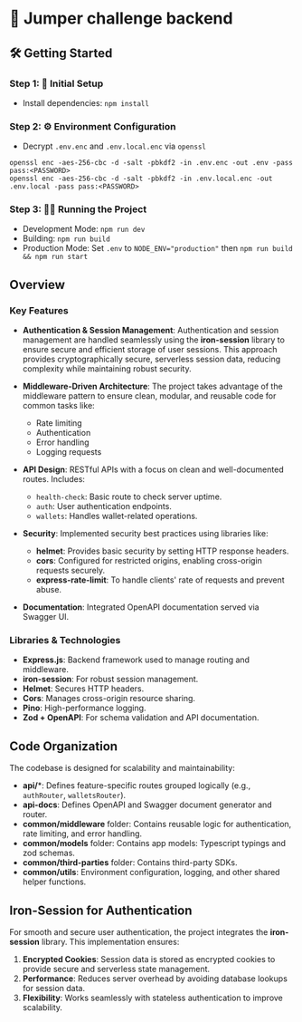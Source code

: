 # 🚀 Jumper challenge backend

## 🛠️ Getting Started

### Step 1: 🚀 Initial Setup

- Install dependencies: `npm install`

### Step 2: ⚙️ Environment Configuration

- Decrypt `.env.enc` and `.env.local.enc` via `openssl`
```shell
openssl enc -aes-256-cbc -d -salt -pbkdf2 -in .env.enc -out .env -pass pass:<PASSWORD>
openssl enc -aes-256-cbc -d -salt -pbkdf2 -in .env.local.enc -out .env.local -pass pass:<PASSWORD>
```

### Step 3: 🏃‍♂️ Running the Project

- Development Mode: `npm run dev`
- Building: `npm run build`
- Production Mode: Set `.env` to `NODE_ENV="production"` then `npm run build && npm run start`

## Overview
### Key Features
- **Authentication & Session Management**:
  Authentication and session management are handled seamlessly using the **iron-session** library to ensure secure and efficient storage of user sessions. This approach provides cryptographically secure, serverless session data, reducing complexity while maintaining robust security.
- **Middleware-Driven Architecture**:
  The project takes advantage of the middleware pattern to ensure clean, modular, and reusable code for common tasks like:
    - Rate limiting
    - Authentication
    - Error handling
    - Logging requests

- **API Design**:
  RESTful APIs with a focus on clean and well-documented routes. Includes:
    - `health-check`: Basic route to check server uptime.
    - `auth`: User authentication endpoints.
    - `wallets`: Handles wallet-related operations.

- **Security**:
  Implemented security best practices using libraries like:
    - **helmet**: Provides basic security by setting HTTP response headers.
    - **cors**: Configured for restricted origins, enabling cross-origin requests securely.
    - **express-rate-limit**: To handle clients' rate of requests and prevent abuse.

- **Documentation**:
  Integrated OpenAPI documentation served via Swagger UI.

### Libraries & Technologies
- **Express.js**: Backend framework used to manage routing and middleware.
- **iron-session**: For robust session management.
- **Helmet**: Secures HTTP headers.
- **Cors**: Manages cross-origin resource sharing.
- **Pino**: High-performance logging.
- **Zod + OpenAPI**: For schema validation and API documentation.

## Code Organization
The codebase is designed for scalability and maintainability:
- **api/***: Defines feature-specific routes grouped logically (e.g., `authRouter`, `walletsRouter`).
- **api-docs**: Defines OpenAPI and Swagger document generator and router.
- **common/middleware** folder: Contains reusable logic for authentication, rate limiting, and error handling.
- **common/models** folder: Contains app models: Typescript typings and zod schemas.
- **common/third-parties** folder: Contains third-party SDKs.
- **common/utils**: Environment configuration, logging, and other shared helper functions.

## Iron-Session for Authentication
For smooth and secure user authentication, the project integrates the **iron-session** library. This implementation ensures:
1. **Encrypted Cookies**: Session data is stored as encrypted cookies to provide secure and serverless state management.
2. **Performance**: Reduces server overhead by avoiding database lookups for session data.
3. **Flexibility**: Works seamlessly with stateless authentication to improve scalability.
